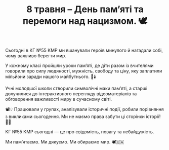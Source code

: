 ﻿---
title: 8 травня – День пам’яті та перемоги над нацизмом. 🕊️
---

Сьогодні в КГ №55 КМР ми вшанували героїв минулого й нагадали собі, чому важливо берегти мир.

У кожному класі пройшли уроки пам’яті, де діти разом із вчителями говорили про силу людяності, мужність, свободу та ціну, яку заплатили мільйони заради нашого майбутнього. 💬🕯️

Учні молодшої школи створили символічні маки пам’яті, а старші долучилися до інтерактивного перегляду відеоматеріалів та обговорення важливості миру в сучасному світі.

📽️💡 Працювали у групах, аналізували історичні події, робили порівняння з викликами сьогодення.                                                           Ми не маємо права забути ці сторінки історії!  📜🎨

КГ №55 КМР сьогодні — це про свідомість, повагу та небайдужість.

Ми пам’ятаємо. Ми дякуємо. Ми обираємо мир. 🕊️🇺🇦

<slideshow />